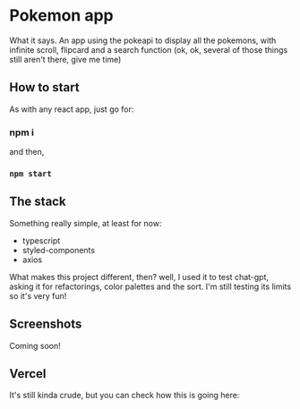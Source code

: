 # Pokemon app

What it says. An app using the pokeapi to display all the pokemons, with infinite scroll, flipcard and a search function (ok, ok, several of those things still aren't there, give me time)

## How to start

As with any react app, just go for:

### npm i

and then, 
### `npm start`


## The stack
Something really simple, at least for now:
- typescript
- styled-components
- axios

What makes this project different, then? well, I used it to test chat-gpt, asking it for refactorings, color palettes and the sort. I'm still testing its limits so it's very fun!

## Screenshots

Coming soon!

## Vercel

It's still kinda crude, but you can check how this is going here:

